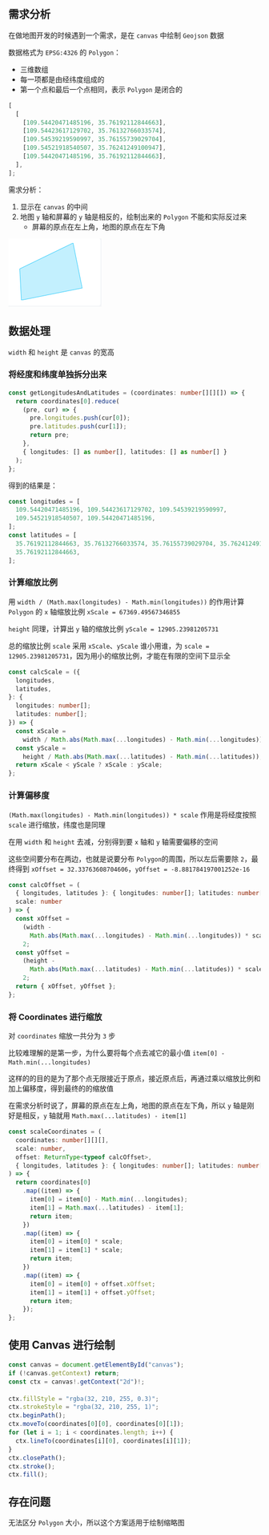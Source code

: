 ## 需求分析

在做地图开发的时候遇到一个需求，是在 `canvas` 中绘制 `Geojson` 数据

数据格式为 `EPSG:4326` 的 `Polygon`：

- 三维数组
- 每一项都是由经纬度组成的
- 第一个点和最后一个点相同，表示 `Polygon` 是闭合的

```ts
[
  [
    [109.54420471485196, 35.76192112844663],
    [109.54423617129702, 35.76132766033574],
    [109.54539219590997, 35.76155739029704],
    [109.54521918540507, 35.76241249100947],
    [109.54420471485196, 35.76192112844663],
  ],
];
```

需求分析：

1. 显示在 `canvas` 的中间
2. 地图 `y` 轴和屏幕的 `y` 轴是相反的，绘制出来的 `Polygon` 不能和实际反过来
   - 屏幕的原点在左上角，地图的原点在左下角

![缩略图](./images/%E7%BC%A9%E7%95%A5%E5%9B%BE.png)

## 数据处理

`width` 和 `height` 是 `canvas` 的宽高

### 将经度和纬度单独拆分出来

```ts
const getLongitudesAndLatitudes = (coordinates: number[][][]) => {
  return coordinates[0].reduce(
    (pre, cur) => {
      pre.longitudes.push(cur[0]);
      pre.latitudes.push(cur[1]);
      return pre;
    },
    { longitudes: [] as number[], latitudes: [] as number[] }
  );
};
```

得到的结果是：

```ts
const longitudes = [
  109.54420471485196, 109.54423617129702, 109.54539219590997,
  109.54521918540507, 109.54420471485196,
];
const latitudes = [
  35.76192112844663, 35.76132766033574, 35.76155739029704, 35.76241249100947,
  35.76192112844663,
];
```

### 计算缩放比例

用 `width / (Math.max(longitudes) - Math.min(longitudes))` 的作用计算 `Polygon` 的 `x` 轴缩放比例 `xScale = 67369.49567346855`

`height` 同理，计算出 `y` 轴的缩放比例 `yScale = 12905.23981205731`

总的缩放比例 `scale` 采用 `xScale`、`yScale` 谁小用谁，为 `scale = 12905.23981205731`，因为用小的缩放比例，才能在有限的空间下显示全

```ts
const calcScale = ({
  longitudes,
  latitudes,
}: {
  longitudes: number[];
  latitudes: number[];
}) => {
  const xScale =
    width / Math.abs(Math.max(...longitudes) - Math.min(...longitudes));
  const yScale =
    height / Math.abs(Math.max(...latitudes) - Math.min(...latitudes));
  return xScale < yScale ? xScale : yScale;
};
```

### 计算偏移度

`(Math.max(longitudes) - Math.min(longitudes)) * scale` 作用是将经度按照 `scale` 进行缩放，纬度也是同理

在用 `width` 和 `height` 去减，分别得到要 `x` 轴和 `y` 轴需要偏移的空间

这些空间要分布在两边，也就是说要分布 `Polygon`的周围，所以左后需要除 `2`，最终得到 `xOffset = 32.33763608704606`，`yOffset = -8.881784197001252e-16`

```ts
const calcOffset = (
  { longitudes, latitudes }: { longitudes: number[]; latitudes: number[] },
  scale: number
) => {
  const xOffset =
    (width -
      Math.abs(Math.max(...longitudes) - Math.min(...longitudes)) * scale) /
    2;
  const yOffset =
    (height -
      Math.abs(Math.max(...latitudes) - Math.min(...latitudes)) * scale) /
    2;
  return { xOffset, yOffset };
};
```

### 将 Coordinates 进行缩放

对 `coordinates` 缩放一共分为 `3` 步

比较难理解的是第一步，为什么要将每个点去减它的最小值 `item[0] - Math.min(...longitudes)`

这样的的目的是为了那个点无限接近于原点，接近原点后，再通过乘以缩放比例和加上偏移度，得到最终的的缩放值

在需求分析时说了，屏幕的原点在左上角，地图的原点在左下角，所以 `y` 轴是刚好是相反，`y` 轴就用 `Math.max(...latitudes) - item[1]`

```ts
const scaleCoordinates = (
  coordinates: number[][][],
  scale: number,
  offset: ReturnType<typeof calcOffset>,
  { longitudes, latitudes }: { longitudes: number[]; latitudes: number[] }
) => {
  return coordinates[0]
    .map((item) => {
      item[0] = item[0] - Math.min(...longitudes);
      item[1] = Math.max(...latitudes) - item[1];
      return item;
    })
    .map((item) => {
      item[0] = item[0] * scale;
      item[1] = item[1] * scale;
      return item;
    })
    .map((item) => {
      item[0] = item[0] + offset.xOffset;
      item[1] = item[1] + offset.yOffset;
      return item;
    });
};
```

## 使用 Canvas 进行绘制

```ts
const canvas = document.getElementById("canvas");
if (!canvas.getContext) return;
const ctx = canvas!.getContext("2d")!;

ctx.fillStyle = "rgba(32, 210, 255, 0.3)";
ctx.strokeStyle = "rgba(32, 210, 255, 1)";
ctx.beginPath();
ctx.moveTo(coordinates[0][0], coordinates[0][1]);
for (let i = 1; i < coordinates.length; i++) {
  ctx.lineTo(coordinates[i][0], coordinates[i][1]);
}
ctx.closePath();
ctx.stroke();
ctx.fill();
```

## 存在问题

无法区分 `Polygon` 大小，所以这个方案适用于绘制缩略图

